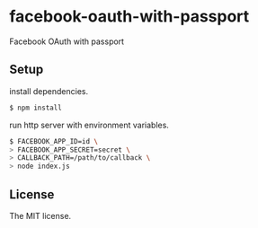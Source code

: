 # facebook-oauth-with-passport

Facebook OAuth with passport

## Setup

install dependencies.

```sh
$ npm install
```

run http server with environment variables.

```sh
$ FACEBOOK_APP_ID=id \
> FACEBOOK_APP_SECRET=secret \
> CALLBACK_PATH=/path/to/callback \
> node index.js
```

## License

The MIT license.
